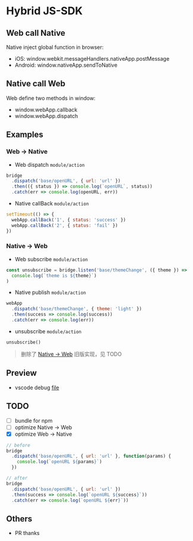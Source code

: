 # Hybrid JS-SDK 

## Web call Native

Native inject global function in browser:
- iOS: window.webkit.messageHandlers.nativeApp.postMessage
- Android: window.nativeApp.sendToNative

## Native call Web

Web define two methods in window:
- window.webApp.callback 
- window.webApp.dispatch

## Examples
### Web -> Native

- Web dispatch `module/action`
```js
bridge
  .dispatch('base/openURL', { url: 'url' })
  .then(({ status }) => console.log(`openURL`, status))
  .catch(err => console.log(openURL, err))
```
- Native callBack `module/action`
```js
setTimeout(() => {
  webApp.callBack('1', { status: 'success' })
  webApp.callBack('2', { status: 'fail' })
})
```

### Native -> Web

- Web subscribe `module/action`
```js
const unsubscribe = bridge.listen('base/themeChange', ({ theme }) =>
  console.log(`theme is ${theme}`)
)
```
- Native publish `module/action`
```js
webApp
  .dispatch('base/themeChange', { theme: 'light' })
  .then(success => console.log(success))
  .catch(err => console.log(err))
```
- unsubscribe `module/action`
```
unsubscribe()
```
> 删除了 [Native -> Web](https://github.com/77xi/Hybrid-JS-SDK#todo) 旧版实现，见 TODO

## Preview

- vscode debug [file](https://github.com/77xi/Hybrid/blob/master/src/index.js)

## TODO

* [ ] bundle for npm
* [ ] optimize Native -> Web
* [x] optimize Web -> Native
```js
// before
bridge
  .dispatch('base/openURL', { url: 'url' }, function(params) {
    console.log(`openURL ${params}`)
  })

// after
bridge
  .dispatch('base/openURL', { url: 'url' })
  .then(success => console.log(`openURL ${success}`))
  .catch(err => console.log(`openURL ${err}`))
```

## Others

- PR thanks